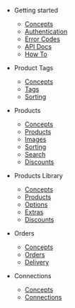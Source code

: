 - Getting started
  - [Concepts](concept.md)
  - [Authentication](auth/authentication.md)
  - [Error Codes](error.md)
  - [API Docs](api.md)
  - [How To](howto.md)

- Product Tags
  - [Concepts]()
  - [Tags](product_tags/tags.md)
  - [Sorting](product_tags/sorting.md)

- Products
  - [Concepts]()
  - [Products](products/product.md)
  - [Images](products/images.md)
  - [Sorting](products/sorting.md)
  - [Search](products/search.md)
  - [Discounts](products/discount.md)

- Products Library
  - [Concepts]()
  - [Products](library/product.md)
  - [Options](library/options.md)
  - [Extras](library/options.md)
  - [Discounts](library/options.md)


- Orders
  - [Concepts]()
  - [Orders](orders/orders.md)
  - [Delivery](orders/delivery.md)

- Connections
  - [Concepts](connections/concepts.md)
  - [Connections](connections/connections.md)
